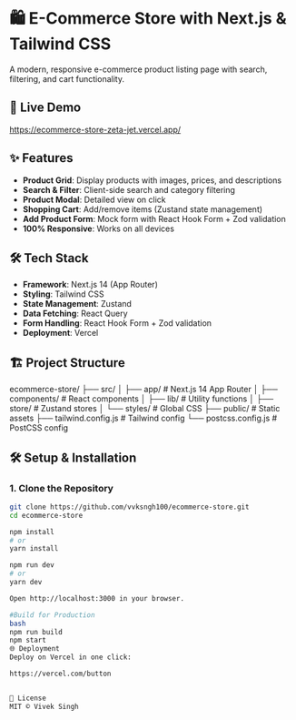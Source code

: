 # 🛍️ E-Commerce Store with Next.js & Tailwind CSS

A modern, responsive e-commerce product listing page with search, filtering, and cart functionality.


## 🚀 Live Demo
https://ecommerce-store-zeta-jet.vercel.app/


## ✨ Features
- **Product Grid**: Display products with images, prices, and descriptions
- **Search & Filter**: Client-side search and category filtering
- **Product Modal**: Detailed view on click
- **Shopping Cart**: Add/remove items (Zustand state management)
- **Add Product Form**: Mock form with React Hook Form + Zod validation
- **100% Responsive**: Works on all devices

## 🛠 Tech Stack
- **Framework**: Next.js 14 (App Router)
- **Styling**: Tailwind CSS
- **State Management**: Zustand
- **Data Fetching**: React Query
- **Form Handling**: React Hook Form + Zod validation
- **Deployment**: Vercel

## 🏗️ Project Structure
ecommerce-store/
├── src/
│ ├── app/ # Next.js 14 App Router
│ ├── components/ # React components
│ ├── lib/ # Utility functions
│ ├── store/ # Zustand stores
│ └── styles/ # Global CSS
├── public/ # Static assets
├── tailwind.config.js # Tailwind config
└── postcss.config.js # PostCSS config


## 🛠 Setup & Installation

### 1. Clone the Repository
```bash
git clone https://github.com/vvksngh100/ecommerce-store.git
cd ecommerce-store

npm install
# or
yarn install

npm run dev
# or
yarn dev

Open http://localhost:3000 in your browser.

#Build for Production
bash
npm run build
npm start
🌐 Deployment
Deploy on Vercel in one click:

https://vercel.com/button


📄 License
MIT © Vivek Singh